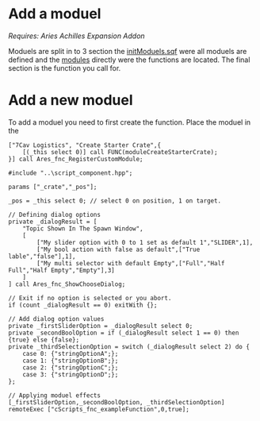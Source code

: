 # Add a moduel
_Requires: Aries Achilles Expansion Addon_

Moduels are split in to 3 section the [initModuels.sqf](https://github.com/7Cav/cScripts/blob/master/cScripts/CavFnc/functions/init/fn_initModules.sqf) were all moduels are defined and the [modules](https://github.com/7Cav/cScripts/tree/master/cScripts/CavFnc/functions/modules) directly were the functions are located. The final section is the function you call for.

# Add a new moduel
To add a moduel you need to first create the function. Place the moduel in the 


```
["7Cav Logistics", "Create Starter Crate",{
    [(_this select 0)] call FUNC(moduleCreateStarterCrate);
}] call Ares_fnc_RegisterCustomModule;
```



```
#include "..\script_component.hpp";

params ["_crate","_pos"];

_pos = _this select 0; // select 0 on position, 1 on target.

// Defining dialog options
private _dialogResult = [
    "Topic Shown In The Spawn Window",
    [
        ["My slider option with 0 to 1 set as default 1","SLIDER",1], 
        ["My bool action with false as default",["True lable","false"],1],
        ["My multi selector with default Empty",["Full","Half Full","Half Empty","Empty"],3]
    ]
] call Ares_fnc_ShowChooseDialog;

// Exit if no option is selected or you abort.
if (count _dialogResult == 0) exitWith {};

// Add dialog option values
private _firstSliderOption = _dialogResult select 0;
private _secondBoolOption = if (_dialogResult select 1 == 0) then {true} else {false};
private _thirdSelectionOption = switch (_dialogResult select 2) do {
    case 0: {"stringOptionA";};
    case 1: {"stringOptionB";};
    case 2: {"stringOptionC";};
    case 3: {"stringOptionD";};
};

// Applying moduel effects
[_firstSliderOption,_secondBoolOption, _thirdSelectionOption] remoteExec ["cScripts_fnc_exampleFunction",0,true];
```